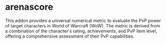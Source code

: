 # arenascore
This addon provides a universal numerical metric to evaluate the PvP power of target characters in World of Warcraft (WoW). The metric is derived from a combination of the character's rating, achievements, and PvP item level, offering a comprehensive assessment of their PvP capabilities.
